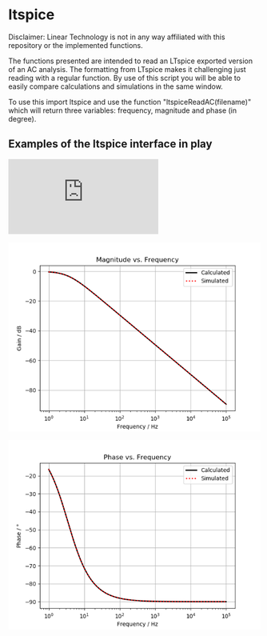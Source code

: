 # ltspice

Disclaimer: Linear Technology is not in any way affiliated with this repository or the implemented functions.

The functions presented are intended to read an LTspice exported version of an AC analysis. The formatting from LTspice makes it challenging just reading with a regular function. By use of this script you will be able to easily compare calculations and simulations in the same window.

To use this import ltspice and use the function "ltspiceReadAC(filename)" which will return three variables: frequency, magnitude and phase (in degree).


## Examples of the ltspice interface in play

![equation](http://www.sciweavers.org/tex2img.php?eq=1%2Bsin%28mc%5E2%29&bc=White&fc=Black&im=jpg&fs=12&ff=arev&edit=)

<p align="center">
  <img src="figures/magnitude.png" alt="Magnitude"/>
</p>

<p align="center">
  <img src="figures/phase.png" alt="Magnitude"/>
</p>
